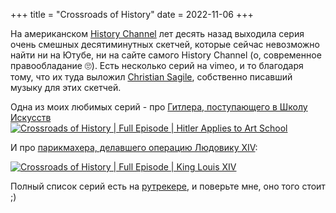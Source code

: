 +++
title = "Crossroads of History"
date = 2022-11-06
+++

На американском [History Channel](https://www.history.com/) лет десять назад выходила серия очень смешных десятиминутных скетчей, которые сейчас невозможно найти ни на Ютубе, ни на сайте самого History Channel (о, современное правообладание 🙄). Есть несколько серий на vimeo, и то благодаря тому, что их туда выложил [Christian Sagile](http://www.christiansaglie.com/), собственно писавший музыку для этих скетчей. 

Одна из моих любимых серий - про [Гитлера, поступающего в Школу Искусств](https://vimeo.com/172987602)
[![Crossroads of History | Full Episode | Hitler Applies to Art School](/img/kinglouis.png)](https://vimeo.com/172987602 "Crossroads of History | Full Episode | Hitler Applies to Art School")

И про [парикмахера, делавшего операцию Людовику XIV](https://vimeo.com/172989181):

[![Crossroads of History | Full Episode | King Louis XIV](/img/kinglouis.png)](https://vimeo.com/172989181 "Crossroads of History | Full Episode | King Louis XIV Goes Under the Kinfe")

Полный список серий есть на [рутрекере](https://rutracker.org/forum/viewtopic.php?t=5194541), и поверьте мне, оно того стоит ;) 
